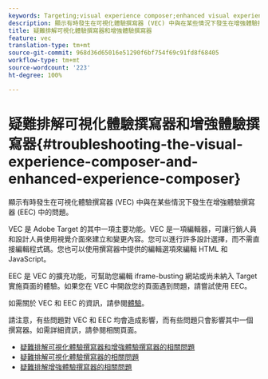 ```yaml
---
keywords: Targeting;visual experience composer;enhanced visual experience composer;vec;troubleshoot visual experience composer;troubleshooting;eec;enhanced experience composer;tls;tls 1.2
description: 顯示有時發生在可視化體驗撰寫器 (VEC) 中與在某些情況下發生在增強體驗撰寫器 (EEC) 中的問題。
title: 疑難排解可視化體驗撰寫器和增強體驗撰寫器
feature: vec
translation-type: tm+mt
source-git-commit: 968d36d65016e51290f6bf754f69c91fd8f68405
workflow-type: tm+mt
source-wordcount: '223'
ht-degree: 100%

---
```



# 疑難排解可視化體驗撰寫器和增強體驗撰寫器{#troubleshooting-the-visual-experience-composer-and-enhanced-experience-composer}

顯示有時發生在可視化體驗撰寫器 (VEC) 中與在某些情況下發生在增強體驗撰寫器 (EEC) 中的問題。

VEC 是 Adobe Target 的其中一項主要功能。VEC 是一項編輯器，可讓行銷人員和設計人員使用視覺介面來建立和變更內容。您可以進行許多設計選擇，而不需直接編輯程式碼。您也可以使用撰寫器中提供的編輯選項來編輯 HTML 和 JavaScript。

EEC 是 VEC 的擴充功能，可幫助您編輯 iframe-busting 網站或尚未納入 Target 實施頁面的體驗。如果您在 VEC 中開啟您的頁面遇到問題，請嘗試使用 EEC。

如需關於 VEC 和 EEC 的資訊，請參閱[體驗](/help/c-experiences/experiences.md#concept_A2E10F6AFB3D4AEAB6951EE14688848D)。

請注意，有些問題對 VEC 和 EEC 均會造成影響，而有些問題只會影響其中一個撰寫器。如需詳細資訊，請參閱相關頁面。

* [疑難排解可視化體驗撰寫器和增強體驗撰寫器的相關問題](/help/c-experiences/c-visual-experience-composer/r-troubleshoot-composer/issues-related-to-the-visual-experience-composer-vec-and-enhanced-experience-composer-eec.md)
* [疑難排解可視化體驗撰寫器的相關問題](/help/c-experiences/c-visual-experience-composer/r-troubleshoot-composer/troubleshooting-issues-related-to-the-visual-experience-composer-vec.md)
* [疑難排解增強體驗撰寫器的相關問題](/help/c-experiences/c-visual-experience-composer/r-troubleshoot-composer/troubleshooting-issues-related-to-the-enhanced-experience-composer-eec.md)
